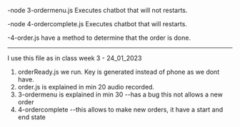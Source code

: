 
-node 3-ordermenu.js
Executes chatbot that will not restarts.

-node 4-ordercomplete.js
Executes chatbot that will restarts.

-4-order.js have a method to determine that the order is done.

__________________________

I use this file as in class week 3 - 24_01_2023

1. orderReady.js we run. Key is generated instead of phone as we dont have.
2. order.js is explained in min 20 audio recorded.
3. 3-ordermenu is explained in min 30 --has a bug this not allows a new order
4. 4-ordercomplete --this allows to make new orders, it have a start and end state

